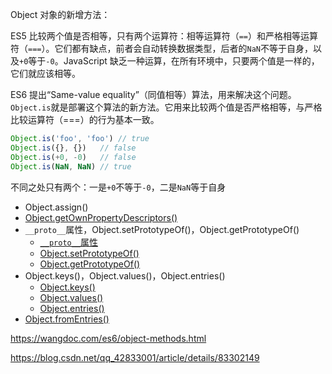  Object 对象的新增方法：

ES5 比较两个值是否相等，只有两个运算符：相等运算符（`==`）和严格相等运算符（`===`）。它们都有缺点，前者会自动转换数据类型，后者的`NaN`不等于自身，以及`+0`等于`-0`。JavaScript 缺乏一种运算，在所有环境中，只要两个值是一样的，它们就应该相等。

ES6 提出“Same-value equality”（同值相等）算法，用来解决这个问题。`Object.is`就是部署这个算法的新方法。它用来比较两个值是否严格相等，与严格比较运算符（===）的行为基本一致。

```javascript
Object.is('foo', 'foo')	// true
Object.is({}, {})	// false
Object.is(+0, -0) 	// false
Object.is(NaN, NaN) // true
```

不同之处只有两个：一是`+0`不等于`-0`，二是`NaN`等于自身

- Object.assign()
- [Object.getOwnPropertyDescriptors()](https://wangdoc.com/es6/object-methods.html#objectgetownpropertydescriptors)
- `__proto__`属性，Object.setPrototypeOf()，Object.getPrototypeOf()
  - [`__proto__`属性](https://wangdoc.com/es6/object-methods.html#__proto__属性)
  - [Object.setPrototypeOf()](https://wangdoc.com/es6/object-methods.html#objectsetprototypeof)
  - [Object.getPrototypeOf()](https://wangdoc.com/es6/object-methods.html#objectgetprototypeof)
- Object.keys()，Object.values()，Object.entries()
  - [Object.keys()](https://wangdoc.com/es6/object-methods.html#objectkeys)
  - [Object.values()](https://wangdoc.com/es6/object-methods.html#objectvalues)
  - [Object.entries()](https://wangdoc.com/es6/object-methods.html#objectentries)
- [Object.fromEntries()](https://wangdoc.com/es6/object-methods.html#objectfromentries)

https://wangdoc.com/es6/object-methods.html

https://blog.csdn.net/qq_42833001/article/details/83302149
